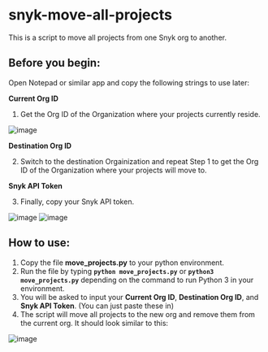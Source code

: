 # snyk-move-all-projects
This is a script to move all projects from one Snyk org to another. 

## Before you begin:
Open Notepad or similar app and copy the following strings to use later:

**Current Org ID**

1. Get the Org ID of the Organization where your projects currently reside.

![image](https://user-images.githubusercontent.com/89480245/163906048-3f016794-44ca-44e1-8d87-f16e6272fa43.png)



**Destination Org ID**

2. Switch to the destination Orgainization and repeat Step 1 to get the Org ID of the Organization where your projects will move to.


**Snyk API Token**

3. Finally, copy your Snyk API token.

![image](https://user-images.githubusercontent.com/89480245/163907259-a39994a0-8bf4-4fd1-b451-aad1a0edad22.png)
![image](https://user-images.githubusercontent.com/89480245/163908715-97ef86dc-e267-4b2b-9394-b524fa50f66f.png)


## How to use:
1. Copy the file **move_projects.py** to your python environment. 
2. Run the file by typing **`python move_projects.py`** or **`python3 move_projects.py`** depending on the command to run Python 3 in your environment.
3. You will be asked to input your **Current Org ID**, **Destination Org ID**, and **Snyk API Token**. (You can just paste these in)
4. The script will move all projects to the new org and remove them from the current org.  It should look similar to this:

![image](https://user-images.githubusercontent.com/89480245/163910251-d479d154-5b2e-4ef4-8316-2dcef8ab5077.png)

